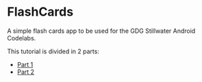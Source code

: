 FlashCards
==========

A simple flash cards app to be used for the GDG Stillwater Android Codelabs.

This tutorial is divided in 2 parts:

* [Part 1](https://github.com/fnk0/FlashCards-Codelab/blob/master/TutorialPart1.md)
* [Part 2](https://github.com/fnk0/FlashCards-Codelab/blob/master/TutorialPart2.md)